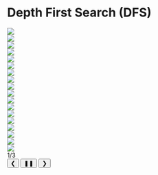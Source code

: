 # Depth First Search (DFS)

<div class="slider-wrapper">
  <!-- área de slides -->
  <div class="slides-container">
    <div class="image-sliderfade fade">
      <img src="../../../../assets/graphs/dfs/dfs1.png" />
    </div>
    <div class="image-sliderfade fade">
      <img src="../../../../assets/graphs/dfs/dfs2.png" />
    </div>
    <div class="image-sliderfade fade">
      <img src="../../../../assets/graphs/dfs/dfs3.png" />
    </div>
    <div class="image-sliderfade fade">
      <img src="../../../../assets/graphs/dfs/dfs4.png" />
    </div>
    <div class="image-sliderfade fade">
      <img src="../../../../assets/graphs/dfs/dfs5.png" />
    </div>
    <div class="image-sliderfade fade">
      <img src="../../../../assets/graphs/dfs/dfs6.png" />
    </div>
    <div class="image-sliderfade fade">
      <img src="../../../../assets/graphs/dfs/dfs7.png" />
    </div>
    <div class="image-sliderfade fade">
      <img src="../../../../assets/graphs/dfs/dfs8.png" />
    </div>
    <div class="image-sliderfade fade">
      <img src="../../../../assets/graphs/dfs/dfs9.png" />
    </div>
    <div class="image-sliderfade fade">
      <img src="../../../../assets/graphs/dfs/dfs10.png" />
    </div>
    <div class="image-sliderfade fade">
      <img src="../../../../assets/graphs/dfs/dfs11.png" />
    </div>
    <div class="image-sliderfade fade">
      <img src="../../../../assets/graphs/dfs/dfs12.png" />
    </div>
    <div class="image-sliderfade fade">
      <img src="../../../../assets/graphs/dfs/dfs13.png" />
    </div>
    <div class="image-sliderfade fade">
      <img src="../../../../assets/graphs/dfs/dfs14.png" />
    </div>
    <div class="image-sliderfade fade">
      <img src="../../../../assets/graphs/dfs/dfs15.png" />
    </div>
    <div class="image-sliderfade fade">
      <img src="../../../../assets/graphs/dfs/dfs16.png" />
    </div>
    <div class="image-sliderfade fade">
      <img src="../../../../assets/graphs/dfs/dfs17.png" />
    </div>
    <div class="image-sliderfade fade">
      <img src="../../../../assets/graphs/dfs/dfs18.png" />
    </div>
  </div>

  <!-- índice no canto -->
  <div class="slide-index">1/3</div>

  <!-- barra de controles fixa embaixo -->
  <div class="controls-bar">
    <button class="ctrl prev" onclick="plusSlides(-1)">❮</button>
    <button class="ctrl pause" onclick="togglePause()">❚❚</button>
    <button class="ctrl next" onclick="plusSlides(1)">❯</button>
  </div>
</div>
<br>